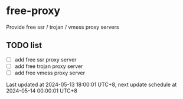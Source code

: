 
# free-proxy
Provide free ssr / trojan / vmess proxy servers


## TODO list
- [ ] add free ssr proxy server
- [ ] add free trojan proxy server
- [ ] add free vmess proxy server

Last updated at 2024-05-13 18:00:01 UTC+8, next update schedule at 2024-05-14 00:00:01 UTC+8

